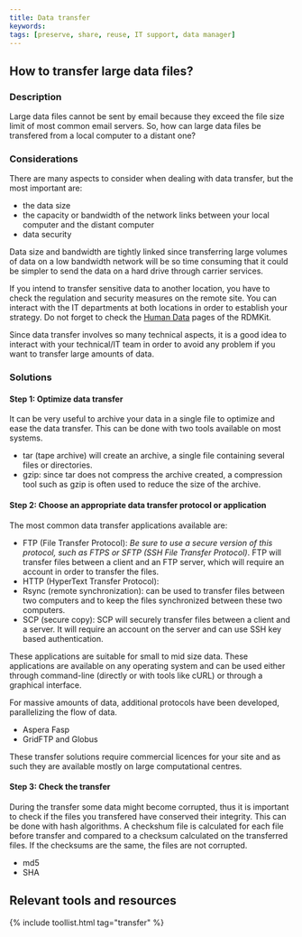 ```yaml
---
title: Data transfer
keywords:
tags: [preserve, share, reuse, IT support, data manager] 
---
```


## How to transfer large data files?

### Description

Large data files cannot be sent by email because they exceed the file size limit of most common email servers. So, how can large data files be transfered from a local computer to a distant one?

### Considerations

There are many aspects to consider when dealing with data transfer, but the most important are:  

* the data size  
* the capacity or bandwidth of the network links between your local computer and the distant computer
* data security

Data size and bandwidth are tightly linked since transferring large volumes of data on a low bandwidth network will be so time consuming that it could be simpler to send the data on a hard drive through carrier services. 


If you intend to transfer sensitive data to another location, you have to check the regulation and security measures on the remote site. You can interact with the IT departments at both locations in order to establish your strategy. Do not forget to check the [Human Data](human_data) pages of the RDMKit. 


Since data transfer involves so many technical aspects, it is a good idea to interact with your technical/IT team in order to avoid any problem if you want to transfer large amounts of data.

### Solutions

#### Step 1: Optimize data transfer
It can be very useful to archive your data in a single file to optimize and ease the data transfer. This can be done with two tools available on most systems.

* tar (tape archive) will create an archive, a single file containing several files or directories. 
* gzip: since tar does not compress the archive created, a compression tool such as gzip is often used to reduce the size of the archive. 

#### Step 2: Choose an appropriate data transfer protocol or application

The most common data transfer applications available are:

* FTP (File Transfer Protocol): *Be sure to use a secure version of this protocol, such as FTPS or SFTP (SSH File Transfer Protocol)*. FTP will transfer files between a client and an FTP server, which will require an account in order to transfer the files. 
* HTTP (HyperText Transfer Protocol): 
* Rsync (remote synchronization): can be used to transfer files between two computers and to keep the files synchronized between these two computers. 
* SCP (secure copy): SCP will securely transfer files between a client and a server. It will require an account on the server and can use SSH key based authentication.  

These applications are suitable for small to mid size data. These applications are available on any operating system and can be used either through command-line (directly or with tools like cURL) or through a graphical interface. 

For massive amounts of data, additional protocols have been developed, parallelizing the flow of data. 

* Aspera Fasp
* GridFTP and Globus 

These transfer solutions require commercial licences for your site and as such they are available mostly on large computational centres. 

#### Step 3: Check the transfer

During the transfer some data might become corrupted, thus it is important to check if the files you transfered have conserved their integrity. This can be done with hash algorithms. A checkshum file is calculated for each file before transfer and compared to a checksum calculated on the transferred files. If the checksums are the same, the files are not corrupted. 

* md5
* SHA

<!-- ## Related topics
(Optional section)
* Bullet point list of other pages in this website that are connected to this lifecycle stage -->

## Relevant tools and resources

{% include toollist.html tag="transfer" %}

